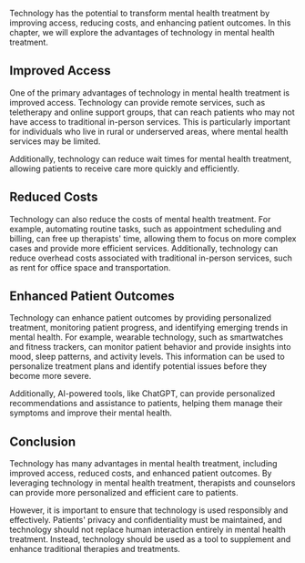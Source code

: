 

Technology has the potential to transform mental health treatment by improving access, reducing costs, and enhancing patient outcomes. In this chapter, we will explore the advantages of technology in mental health treatment.

Improved Access
---------------

One of the primary advantages of technology in mental health treatment is improved access. Technology can provide remote services, such as teletherapy and online support groups, that can reach patients who may not have access to traditional in-person services. This is particularly important for individuals who live in rural or underserved areas, where mental health services may be limited.

Additionally, technology can reduce wait times for mental health treatment, allowing patients to receive care more quickly and efficiently.

Reduced Costs
-------------

Technology can also reduce the costs of mental health treatment. For example, automating routine tasks, such as appointment scheduling and billing, can free up therapists' time, allowing them to focus on more complex cases and provide more efficient services. Additionally, technology can reduce overhead costs associated with traditional in-person services, such as rent for office space and transportation.

Enhanced Patient Outcomes
-------------------------

Technology can enhance patient outcomes by providing personalized treatment, monitoring patient progress, and identifying emerging trends in mental health. For example, wearable technology, such as smartwatches and fitness trackers, can monitor patient behavior and provide insights into mood, sleep patterns, and activity levels. This information can be used to personalize treatment plans and identify potential issues before they become more severe.

Additionally, AI-powered tools, like ChatGPT, can provide personalized recommendations and assistance to patients, helping them manage their symptoms and improve their mental health.

Conclusion
----------

Technology has many advantages in mental health treatment, including improved access, reduced costs, and enhanced patient outcomes. By leveraging technology in mental health treatment, therapists and counselors can provide more personalized and efficient care to patients.

However, it is important to ensure that technology is used responsibly and effectively. Patients' privacy and confidentiality must be maintained, and technology should not replace human interaction entirely in mental health treatment. Instead, technology should be used as a tool to supplement and enhance traditional therapies and treatments.
